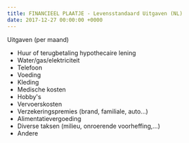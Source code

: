 ```yaml
---
title: FINANCIEEL PLAATJE - Levensstandaard Uitgaven (NL)
date: 2017-12-27 00:00:00 +0000
---
```

Uitgaven (per maand)

* Huur of terugbetaling hypothecaire lening
* Water/gas/elektriciteit
* Telefoon
* Voeding
* Kleding
* Medische kosten
* Hobby's
* Vervoerskosten
* Verzekeringspremies (brand, familiale, auto...)
* Alimentatievergoeding
* Diverse taksen (milieu, onroerende voorheffing,...) 
* Andere